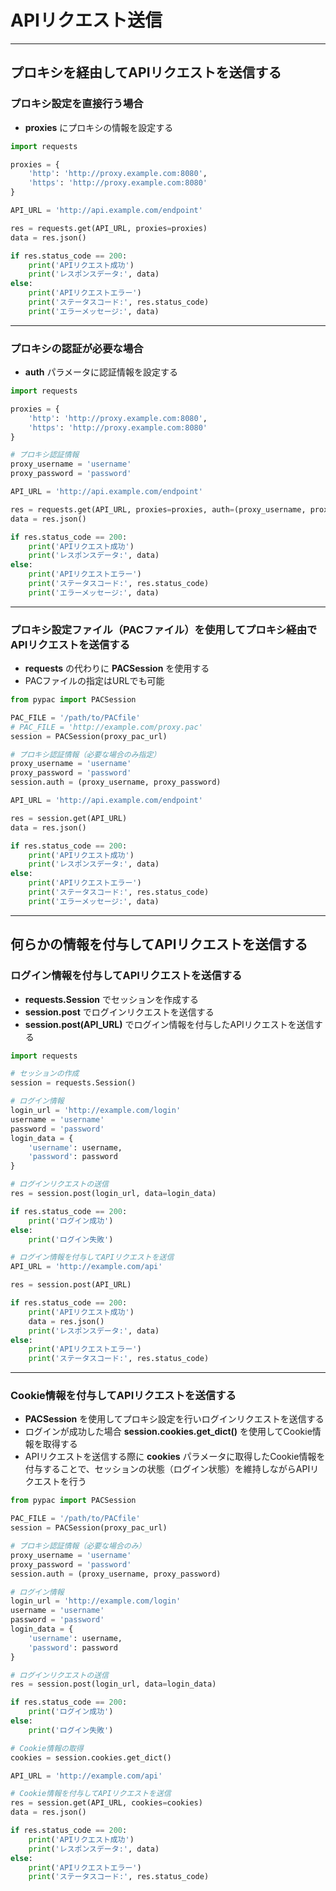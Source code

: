 # APIリクエスト送信

---

## プロキシを経由してAPIリクエストを送信する

### プロキシ設定を直接行う場合

* **proxies** にプロキシの情報を設定する

```python
import requests

proxies = {
    'http': 'http://proxy.example.com:8080',
    'https': 'http://proxy.example.com:8080'
}

API_URL = 'http://api.example.com/endpoint'

res = requests.get(API_URL, proxies=proxies)
data = res.json()

if res.status_code == 200:
    print('APIリクエスト成功')
    print('レスポンスデータ:', data)
else:
    print('APIリクエストエラー')
    print('ステータスコード:', res.status_code)
    print('エラーメッセージ:', data)
```

---

### プロキシの認証が必要な場合

* **auth** パラメータに認証情報を設定する

```python
import requests

proxies = {
    'http': 'http://proxy.example.com:8080',
    'https': 'http://proxy.example.com:8080'
}

# プロキシ認証情報
proxy_username = 'username'
proxy_password = 'password'

API_URL = 'http://api.example.com/endpoint'

res = requests.get(API_URL, proxies=proxies, auth=(proxy_username, proxy_password))
data = res.json()

if res.status_code == 200:
    print('APIリクエスト成功')
    print('レスポンスデータ:', data)
else:
    print('APIリクエストエラー')
    print('ステータスコード:', res.status_code)
    print('エラーメッセージ:', data)
```

---

### プロキシ設定ファイル（PACファイル）を使用してプロキシ経由でAPIリクエストを送信する

* **requests** の代わりに **PACSession** を使用する
* PACファイルの指定はURLでも可能

```python
from pypac import PACSession

PAC_FILE = '/path/to/PACfile'
# PAC_FILE = 'http://example.com/proxy.pac'
session = PACSession(proxy_pac_url)

# プロキシ認証情報（必要な場合のみ指定）
proxy_username = 'username'
proxy_password = 'password'
session.auth = (proxy_username, proxy_password)

API_URL = 'http://api.example.com/endpoint'

res = session.get(API_URL)
data = res.json()

if res.status_code == 200:
    print('APIリクエスト成功')
    print('レスポンスデータ:', data)
else:
    print('APIリクエストエラー')
    print('ステータスコード:', res.status_code)
    print('エラーメッセージ:', data)
```

---

## 何らかの情報を付与してAPIリクエストを送信する

### ログイン情報を付与してAPIリクエストを送信する

* **requests.Session** でセッションを作成する
* **session.post** でログインリクエストを送信する
* **session.post(API_URL)** でログイン情報を付与したAPIリクエストを送信する

```python
import requests

# セッションの作成
session = requests.Session()

# ログイン情報
login_url = 'http://example.com/login'
username = 'username'
password = 'password'
login_data = {
    'username': username,
    'password': password
}

# ログインリクエストの送信
res = session.post(login_url, data=login_data)

if res.status_code == 200:
    print('ログイン成功')
else:
    print('ログイン失敗')

# ログイン情報を付与してAPIリクエストを送信
API_URL = 'http://example.com/api'

res = session.post(API_URL)

if res.status_code == 200:
    print('APIリクエスト成功')
    data = res.json()
    print('レスポンスデータ:', data)
else:
    print('APIリクエストエラー')
    print('ステータスコード:', res.status_code)

```

---

### Cookie情報を付与してAPIリクエストを送信する

* **PACSession** を使用してプロキシ設定を行いログインリクエストを送信する
* ログインが成功した場合 **session.cookies.get_dict()** を使用してCookie情報を取得する
* APIリクエストを送信する際に **cookies** パラメータに取得したCookie情報を付与することで、セッションの状態（ログイン状態）を維持しながらAPIリクエストを行う

```python
from pypac import PACSession

PAC_FILE = '/path/to/PACfile'
session = PACSession(proxy_pac_url)

# プロキシ認証情報（必要な場合のみ）
proxy_username = 'username'
proxy_password = 'password'
session.auth = (proxy_username, proxy_password)

# ログイン情報
login_url = 'http://example.com/login'
username = 'username'
password = 'password'
login_data = {
    'username': username,
    'password': password
}

# ログインリクエストの送信
res = session.post(login_url, data=login_data)

if res.status_code == 200:
    print('ログイン成功')
else:
    print('ログイン失敗')

# Cookie情報の取得
cookies = session.cookies.get_dict()

API_URL = 'http://example.com/api'

# Cookie情報を付与してAPIリクエストを送信
res = session.get(API_URL, cookies=cookies)
data = res.json()

if res.status_code == 200:
    print('APIリクエスト成功')
    print('レスポンスデータ:', data)
else:
    print('APIリクエストエラー')
    print('ステータスコード:', res.status_code)
```

